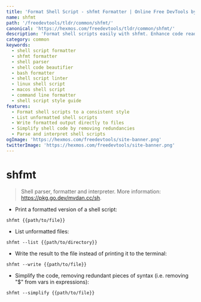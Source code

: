 ```yaml
---
title: 'Format Shell Script - shfmt Formatter | Online Free DevTools by Hexmos'
name: shfmt
path: '/freedevtools/tldr/common/shfmt/'
canonical: 'https://hexmos.com/freedevtools/tldr/common/shfmt/'
description: 'Format shell scripts easily with shfmt. Enhance code readability and enforce consistent style using this powerful shell parser and formatter. Free online tool, no registration required.'
category: common
keywords:
  - shell script formatter
  - shfmt formatter
  - shell parser
  - shell code beautifier
  - bash formatter
  - shell script linter
  - linux shell script
  - macos shell script
  - command line formatter
  - shell script style guide
features:
  - Format shell scripts to a consistent style
  - List unformatted shell scripts
  - Write formatted output directly to files
  - Simplify shell code by removing redundancies
  - Parse and interpret shell scripts
ogImage: 'https://hexmos.com/freedevtools/site-banner.png'
twitterImage: 'https://hexmos.com/freedevtools/site-banner.png'
---
```


# shfmt

> Shell parser, formatter and interpreter.
> More information: <https://pkg.go.dev/mvdan.cc/sh>.

- Print a formatted version of a shell script:

`shfmt {{path/to/file}}`

- List unformatted files:

`shfmt --list {{path/to/directory}}`

- Write the result to the file instead of printing it to the terminal:

`shfmt --write {{path/to/file}}`

- Simplify the code, removing redundant pieces of syntax (i.e. removing "$" from vars in expressions):

`shfmt --simplify {{path/to/file}}`
